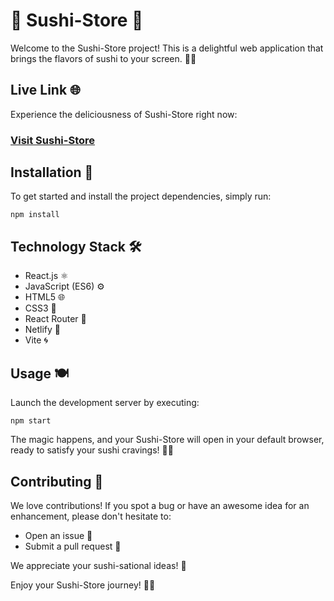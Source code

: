 <h1>🍣 Sushi-Store 🍱</h1>
    <p>Welcome to the Sushi-Store project! This is a delightful web application that brings the flavors of sushi to your screen. 🍣🍱</p>

 <h2>Live Link 🌐</h2>
    <p>Experience the deliciousness of Sushi-Store right now:</p>
    <h3><a href="https://stardust-sushi-store.netlify.app" target="_blank">Visit Sushi-Store</a></h3>

  <h2>Installation 🚀</h2>
    <p>To get started and install the project dependencies, simply run:</p>
    <pre><code>npm install</code></pre>
    
<h2>Technology Stack 🛠️</h2>
    <ul>
        <li>React.js ⚛️</li>
        <li>JavaScript (ES6) ⚙️</li>
        <li>HTML5 🌐</li>
        <li>CSS3 🎨</li>
        <li>React Router 🚀</li>
        <li>Netlify 🌟</li>
        <li>Vite 🌀</li>
    </ul>

  <h2>Usage 🍽️</h2>
    <p>Launch the development server by executing:</p>
    <pre><code>npm start</code></pre>
    <p>The magic happens, and your Sushi-Store will open in your default browser, ready to satisfy your sushi cravings! 🍣🍚</p>

  <h2>Contributing 🙌</h2>
    <p>We love contributions! If you spot a bug or have an awesome idea for an enhancement, please don't hesitate to:</p>
    <ul>
        <li>Open an issue 🐞</li>
        <li>Submit a pull request 🚀</li>
    </ul>
    <p>We appreciate your sushi-sational ideas! 🎉</p>


  <p>Enjoy your Sushi-Store journey! 🥢🎉</p>
